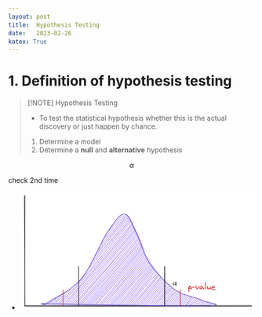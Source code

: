 ```yaml
---
layout: post
title:  Hypothesis Testing
date:   2023-02-26
katex: True
---
```


# 1. Definition of hypothesis testing

> [!NOTE] Hypothesis Testing
>-  To test the statistical hypothesis whether this is the actual discovery or just happen by chance.
>1. Determine a model
>2. Determine a **null** and **alternative** hypothesis 

$$\alpha$$

check 2nd time
- ![Alt text](/images/R-Null_hypothesis_alpha_and_p-value.png)
